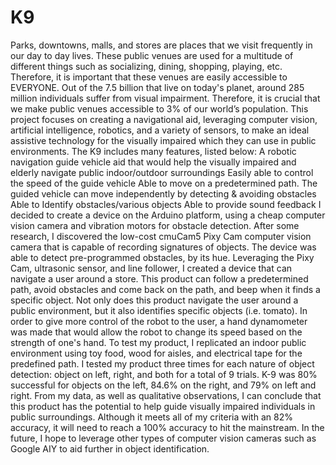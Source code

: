 # K9
Parks, downtowns, malls, and stores are places that we visit frequently in our day to day lives. These public venues are used for a multitude of different things such as socializing, dining, shopping, playing, etc. Therefore, it is important that these venues are easily accessible to EVERYONE. Out of the 7.5 billion that live on today's planet, around 285 million individuals suffer from visual impairment. Therefore, it is crucial that we make public venues accessible to 3% of our world’s population. This project focuses on creating a navigational aid, leveraging computer vision, artificial intelligence, robotics, and a variety of sensors, to make an ideal assistive technology for the visually impaired which they can use in public environments. The K9 includes many features, listed below:  A robotic navigation guide vehicle aid that would help the visually impaired and elderly navigate public indoor/outdoor surroundings Easily  able to control the speed of the guide vehicle Able to move on a predetermined path. The guided vehicle can move independently by detecting &amp; avoiding obstacles Able to Identify obstacles/various objects  Able to provide sound feedback           I decided to create a device on the Arduino platform, using a cheap computer vision camera and vibration motors for obstacle detection. After some research, I discovered the low-cost cmuCam5 Pixy Cam computer vision camera that is capable of recording signatures of objects. The device was able to detect pre-programmed obstacles, by its hue. Leveraging the Pixy Cam, ultrasonic sensor, and line follower, I created a device that can navigate a user around a store. This product can follow a predetermined path, avoid obstacles and come back on the path, and beep when it finds a specific object. Not only does this product navigate the user around a public environment, but it also identifies specific objects (i.e. tomato). In order to give more control of the robot to the user, a hand dynamometer was made that would allow the robot to change its speed based on the strength of one's hand.          To test my product, I replicated an indoor public environment using toy food, wood for aisles, and electrical tape for the predefined path. I tested my product three times for each nature of object detection: object on left, right, and both for a total of 9 trials. K-9 was 80% successful for objects on the left, 84.6% on the right, and 79% on left and right.           From my data, as well as qualitative observations, I can conclude that this product has the potential to help guide visually impaired individuals in public surroundings. Although it meets all of my criteria with an 82% accuracy, it will need to reach a 100% accuracy to hit the mainstream. In the future, I hope to leverage other types of computer vision cameras such as Google AIY to aid further in object identification.
